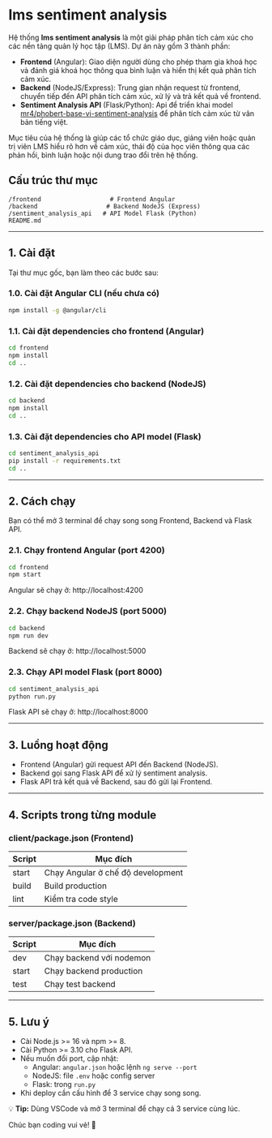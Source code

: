 # lms sentiment analysis 

Hệ thống **lms sentiment analysis** là một giải pháp phân tích cảm xúc cho các nền tảng quản lý học tập (LMS). Dự án này gồm 3 thành phần:
- **Frontend** (Angular): Giao diện người dùng cho phép tham gia khoá học và đánh giá khoá học thông qua bình luận và hiển thị kết quả phân tích cảm xúc.
- **Backend** (NodeJS/Express): Trung gian nhận request từ frontend, chuyển tiếp đến API phân tích cảm xúc, xử lý và trả kết quả về frontend.
- **Sentiment Analysis API** (Flask/Python): Api để triển khai model [mr4/phobert-base-vi-sentiment-analysis](https://huggingface.co/mr4/phobert-base-vi-sentiment-analysis) để phân tích cảm xúc từ văn bản tiếng việt.

Mục tiêu của hệ thống là giúp các tổ chức giáo dục, giảng viên hoặc quản trị viên LMS hiểu rõ hơn về cảm xúc, thái độ của học viên thông qua các phản hồi, bình luận hoặc nội dung trao đổi trên hệ thống.

## Cấu trúc thư mục

```
/frontend                   # Frontend Angular
/backend                   # Backend NodeJS (Express)
/sentiment_analysis_api   # API Model Flask (Python)
README.md
```

---

## 1. Cài đặt

Tại thư mục gốc, bạn làm theo các bước sau:

### 1.0. Cài đặt Angular CLI (nếu chưa có)
```bash
npm install -g @angular/cli
```

### 1.1. Cài đặt dependencies cho frontend (Angular)
```bash
cd frontend
npm install
cd ..
```

### 1.2. Cài đặt dependencies cho backend (NodeJS)
```bash
cd backend
npm install
cd ..
```

### 1.3. Cài đặt dependencies cho API model (Flask)
```bash
cd sentiment_analysis_api
pip install -r requirements.txt
cd ..
```

---

## 2. Cách chạy

Bạn có thể mở 3 terminal để chạy song song Frontend, Backend và Flask API.

### 2.1. Chạy frontend Angular (port 4200)
```bash
cd frontend
npm start
```
Angular sẽ chạy ở: http://localhost:4200

### 2.2. Chạy backend NodeJS (port 5000)
```bash
cd backend
npm run dev
```
Backend sẽ chạy ở: http://localhost:5000

### 2.3. Chạy API model Flask (port 8000)
```bash
cd sentiment_analysis_api
python run.py
```
Flask API sẽ chạy ở: http://localhost:8000

---

## 3. Luồng hoạt động

- Frontend (Angular) gửi request API đến Backend (NodeJS).
- Backend gọi sang Flask API để xử lý sentiment analysis.
- Flask API trả kết quả về Backend, sau đó gửi lại Frontend.

---

## 4. Scripts trong từng module

### client/package.json (Frontend)
| Script | Mục đích                       |
|--------|-------------------------------|
| start  | Chạy Angular ở chế độ development |
| build  | Build production              |
| lint   | Kiểm tra code style           |

### server/package.json (Backend)
| Script | Mục đích                       |
|--------|-------------------------------|
| dev    | Chạy backend với nodemon      |
| start  | Chạy backend production       |
| test   | Chạy test backend             |

---

## 5. Lưu ý

- Cài Node.js >= 16 và npm >= 8.
- Cài Python >= 3.10 cho Flask API.
- Nếu muốn đổi port, cập nhật:
  - Angular: `angular.json` hoặc lệnh `ng serve --port`
  - NodeJS: file `.env` hoặc config server
  - Flask: trong `run.py`
- Khi deploy cần cấu hình để 3 service chạy song song.

💡 **Tip:** Dùng VSCode và mở 3 terminal để chạy cả 3 service cùng lúc.

Chúc bạn coding vui vẻ! 🚀
